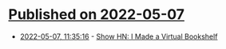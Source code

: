 # [Published on 2022-05-07](index.md)

* [2022-05-07, 11:35:16](https://news.ycombinator.com/item?id=31293727) - [Show HN: I Made a Virtual Bookshelf](https://petargyurov.com/bookshelf/)
